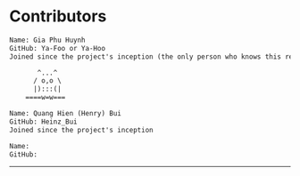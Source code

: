# Contributors

```txt
Name: Gia Phu Huynh  
GitHub: Ya-Foo or Ya-Hoo  
Joined since the project's inception (the only person who knows this repository's ancestor)  

       ^...^
      / o,o \
      |):::(|
    ====w=w===
```

```txt
Name: Quang Hien (Henry) Bui  
GitHub: Heinz_Bui  
Joined since the project's inception
```

```txt
Name: 
GitHub:

```

---
